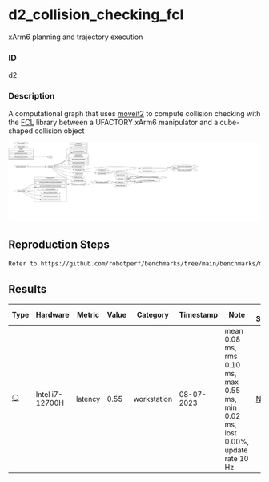 # d2_collision_checking_fcl

xArm6 planning and trajectory execution

### ID
d2

### Description
A computational graph that uses [moveit2](https://github.com/ros-planning/moveit2) to compute collision checking with the [FCL](https://github.com/flexible-collision-library/fcl) library between a UFACTORY xArm6 manipulator and a cube-shaped collision object

![](../../../imgs/d2_collision_checking_fcl.svg)

## Reproduction Steps

```bash
Refer to https://github.com/robotperf/benchmarks/tree/main/benchmarks/manipulation/d2_collision_checking_fcl and review the launch files to reproduce this package.
```

## Results

| Type | Hardware | Metric | Value | Category | Timestamp | Note | Data Source |
| --- | --- | --- | --- | --- | --- | --- | --- |
| [:white_circle:](https://github.com/robotperf/benchmarks/blob/main/benchmarks/README.md#type) | Intel i7-12700H | latency | 0.55 | workstation | 08-07-2023 | mean 0.08 ms, rms 0.10 ms, max 0.55 ms, min 0.02 ms, lost 0.00%, update rate 10 Hz | [N/A](https://github.com/robotperf/rosbags/tree/main/N/A) |

